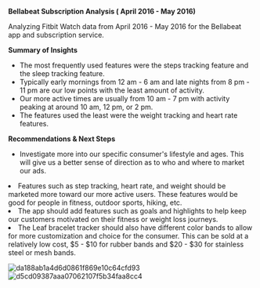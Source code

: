<p><b>Bellabeat Subscription Analysis ( April 2016 - May 2016)</b></p>

<p>Analyzing Fitbit Watch data from April 2016 - May 2016 for the Bellabeat app and subscription service.</p>

<p><b>Summary of Insights</b></p>


<ul><li>The most frequently used features were the steps tracking feature and the sleep tracking feature.</li>
<li>Typically early mornings from 12 am - 6 am and late nights from 8 pm - 11 pm are our low points with the least amount of activity.</li>
<li>Our more active times are usually from 10 am - 7 pm with activity peaking at around 10 am, 12 pm, or 2 pm.</li>
<li>The features used the least were the weight tracking and heart rate features.</li></ul>
<p><b>Recommendations & Next Steps</b></p>

<ul><li>Investigate more into our specific consumer's lifestyle and ages. This will give us a better sense of direction as to who and where to market our ads.</li></ul>
<li>Features such as step tracking, heart rate, and weight should be marketed more toward our more active users. These features would be good for people in fitness, outdoor sports, hiking, etc.</li></ul>
<li>The app should add features such as goals and highlights to help keep our customers motivated on their fitness or weight loss journeys.</li></ul>
<li>The Leaf bracelet tracker should also have different color bands to allow for more customization and choice for the consumer. This can be sold at a relatively low cost, $5 - $10 for rubber bands and $20 - $30 for stainless steel or mesh bands.</li></ul>

![da188ab1a4d6d0861f869e10c64cfd93](https://github.com/user-attachments/assets/56f5099e-974b-4325-b666-5b3bae36b02d)  
![d5cd09387aaa07062107f5b34faa8cc4](https://github.com/user-attachments/assets/2cfb02b2-bf7f-4a1c-937d-7d3eca0e060b)

